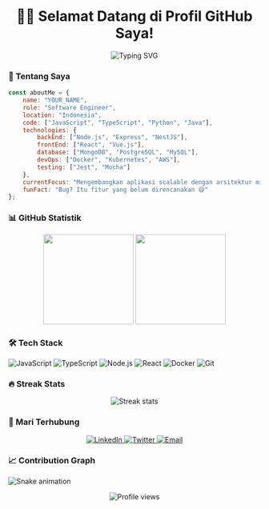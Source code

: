 <h1 align="center">👨‍💻 Selamat Datang di Profil GitHub Saya! </h1>

<p align="center">
  <img src="https://readme-typing-svg.demolab.com?font=Fira+Code&pause=1000&color=2D9596&center=true&vCenter=true&random=false&width=500&lines=Software+Engineer;Backend+Developer;Problem+Solver;Clean+Code+Enthusiast" alt="Typing SVG" />
</p>

### 🚀 Tentang Saya

```javascript
const aboutMe = {
    name: "YOUR_NAME",
    role: "Software Engineer",
    location: "Indonesia",
    code: ["JavaScript", "TypeScript", "Python", "Java"],
    technologies: {
        backEnd: ["Node.js", "Express", "NestJS"],
        frontEnd: ["React", "Vue.js"],
        database: ["MongoDB", "PostgreSQL", "MySQL"],
        devOps: ["Docker", "Kubernetes", "AWS"],
        testing: ["Jest", "Mocha"]
    },
    currentFocus: "Mengembangkan aplikasi scalable dengan arsitektur mikroservis",
    funFact: "Bug? Itu fitur yang belum direncanakan 😄"
};
```

### 📊 GitHub Statistik

<p align="center">
  <img height="180em" src="https://github-readme-stats.vercel.app/api?username=caksodig&show_icons=true&theme=tokyonight&include_all_commits=true&count_private=true"/>
  <img height="180em" src="https://github-readme-stats.vercel.app/api/top-langs/?username=caksodig&layout=compact&langs_count=7&theme=tokyonight"/>
</p>

### 🛠️ Tech Stack

![JavaScript](https://img.shields.io/badge/-JavaScript-05122A?style=flat&logo=javascript)
![TypeScript](https://img.shields.io/badge/-TypeScript-05122A?style=flat&logo=typescript)
![Node.js](https://img.shields.io/badge/-Node.js-05122A?style=flat&logo=node.js)
![React](https://img.shields.io/badge/-React-05122A?style=flat&logo=react)
![Docker](https://img.shields.io/badge/-Docker-05122A?style=flat&logo=docker)
![Git](https://img.shields.io/badge/-Git-05122A?style=flat&logo=git)

### 🔥 Streak Stats
<p align="center">
  <img src="https://github-readme-streak-stats.herokuapp.com/?user=caksodig&theme=tokyonight" alt="Streak stats" />
</p>

### 🤝 Mari Terhubung

<p align="center">
  <a href="https://linkedin.com/in/YOUR_LINKEDIN" target="_blank">
    <img src="https://img.shields.io/badge/LinkedIn-%230077B5.svg?&style=flat-square&logo=linkedin&logoColor=white" alt="LinkedIn">
  </a>
  <a href="https://twitter.com/YOUR_TWITTER" target="_blank">
    <img src="https://img.shields.io/badge/Twitter-%231DA1F2.svg?&style=flat-square&logo=twitter&logoColor=white" alt="Twitter">
  </a>
  <a href="mailto:your.email@domain.com">
    <img src="https://img.shields.io/badge/Email-%23D14836.svg?&style=flat-square&logo=gmail&logoColor=white" alt="Email">
  </a>
</p>

### 📈 Contribution Graph

![Snake animation](https://github.com/caksodig/caksodig/blob/output/github-contribution-grid-snake.svg)

<p align="center">
  <img src="https://komarev.com/ghpvc/?username=caksodigE&label=Profile%20views&color=2D9596&style=flat" alt="Profile views" />
</p>
